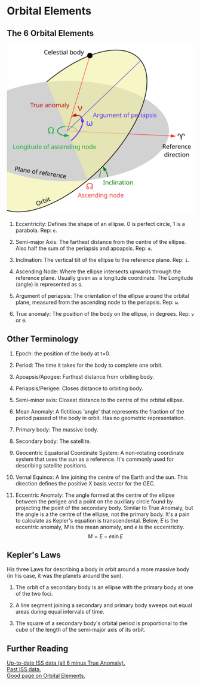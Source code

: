 # Orbital Elements

## The 6 Orbital Elements

![Image displaying the 6 orbital elements.](./Images/Diagrams/Orbit1.svg)

1. Eccentricity: Defines the shape of an ellipse. 0 is perfect circle, 1 is a parabola. Rep: `e`.

2. Semi-major Axis: The farthest distance from the centre of the ellipse. Also half the sum of the periapsis and apoapsis. Rep: `α`.

3. Inclination: The vertical tilt of the ellipse to the reference plane. Rep: `i`.

4. Ascending Node: Where the ellipse intersects upwards through the reference plane. Usually given as a longitude coordinate. The Longitude (angle) is represented as `Ω`.

5. Argument of periapsis: The orientation of the ellipse around the orbital plane, measured from the ascending node to the periapsis. Rep: `ω`.

6. True anomaly: The position of the body on the ellipse, in degrees. Rep: `ν` or `θ`.

## Other Terminology
1. Epoch: the position of the body at t=0.

2. Period: The time it takes for the body to complete one orbit.
3. Apoapsis/Apogee: Furthest distance from orbiting body.

4. Periapsis/Perigee: Closes distance to orbiting body.

6. Semi-minor axis: Closest distance to the centre of the orbital ellipse.

7. Mean Anomaly: A fictitious 'angle' that represents the fraction of the period passed of the body in orbit. Has no geometric representation.

8. Primary body: The massive body.

9. Secondary body: The satellite.

10. Geocentric Equatorial Coordinate System: A non-rotating coordinate system that uses the sun as a reference. It's commonly used for describing satellite positions.

11. Vernal Equinox: A line joining the centre of the Earth and the sun. This direction defines the positive X basis vector for the GEC.

12. Eccentric Anomaly: The angle formed at the centre of the ellipse between the perigee and a point on the auxiliary circle found by projecting the point of the secondary body. Similar to True Anomaly, but the angle is a the centre of the ellipse, not the primary body. It's a pain to calculate as Kepler's equation is transcendental. Below, $E$ is the eccentric anomaly, $M$ is the mean anomaly, and $e$ is the eccentricity.  
$$ M = E - e\sin{E}$$


## Kepler's Laws
His three Laws for describing a body in orbit around a more massive body (in his case, it was the planets around the sun).

1. The orbit of a secondary body is an ellipse with the primary body at one of the two foci.

2. A line segment joining a secondary and primary body sweeps out equal areas during equal intervals of time.

3. The square of a secondary body's orbital period is proportional to the cube of the length of the semi-major axis of its orbit.

## Further Reading
[Up-to-date ISS data (all 6 minus True Anomaly).](https://www.heavens-above.com/orbit.aspx?satid=25544)  
[Past ISS data.](https://in-the-sky.org/spacecraft_elements.php?id=25544)  
[Good page on Orbital Elements.](https://www.astronomicalreturns.com/p/section-43-six-orbital-elements.html)
